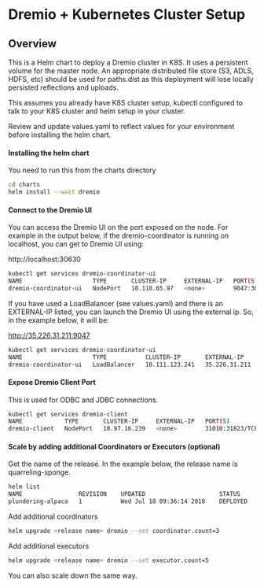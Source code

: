 # Dremio + Kubernetes Cluster Setup

## Overview

This is a Helm chart to deploy a Dremio cluster in K8S. It uses a persistent volume for the master node. An appropriate distributed file store (S3, ADLS, HDFS, etc) should be used for paths.dist as this deployment will lose locally persisted reflections and uploads.

This assumes you already have K8S cluster setup, kubectl configured to talk to your K8S cluster and
helm setup in your cluster.

Review and update values.yaml to reflect values for your environment before installing the helm chart.

#### Installing the helm chart
You need to run this from the charts directory
```bash
cd charts
helm install --wait dremio
```

#### Connect to the Dremio UI
You can access the Dremio UI on the port exposed on the node. For example in the
output below, if the dremio-coordinator is running on localhost, you can get to
Dremio UI using:

http://localhost:30630


```bash
kubectl get services dremio-coordinator-ui
NAME                    TYPE       CLUSTER-IP     EXTERNAL-IP   PORT(S)          AGE
dremio-coordinator-ui   NodePort   10.110.65.97   <none>        9047:30630/TCP   1h
```

If you have used a LoadBalancer (see values.yaml) and there is an EXTERNAL-IP listed, you can
launch the Dremio UI using the external ip. So, in the example below, it will be:

http://35.226.31.211:9047

```bash
kubectl get services dremio-coordinator-ui
NAME                    TYPE           CLUSTER-IP       EXTERNAL-IP    PORT(S)          AGE
dremio-coordinator-ui   LoadBalancer   10.111.123.241   35.226.31.211  9047:31023/TCP   18m
```

#### Expose Dremio Client Port
This is used for ODBC and JDBC connections.

```bash
kubectl get services dremio-client
NAME            TYPE       CLUSTER-IP     EXTERNAL-IP   PORT(S)           AGE
dremio-client   NodePort   10.97.16.239   <none>        31010:31823/TCP   1h
```

#### Scale by adding additional Coordinators or Executors (optional)
Get the name of the release. In the example below, the release name is quarreling-sponge.
```bash
helm list
NAME             	REVISION	UPDATED                 	STATUS  	CHART       	NAMESPACE
plundering-alpaca	1       	Wed Jul 18 09:36:14 2018	DEPLOYED	dremio-2.0.5	default
```

Add additional coordinators
```bash
helm upgrade <release name> dremio --set coordinator.count=3
```

Add additional executors
```bash
helm upgrade <release name> dremio --set executor.count=5
```

You can also scale down the same way.
